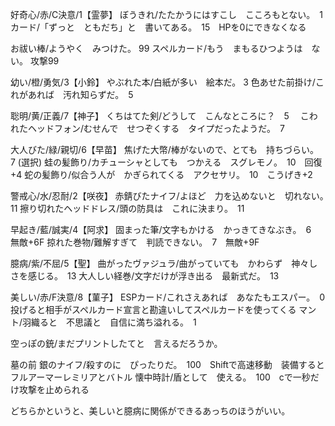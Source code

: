好奇心/赤/C決意/1【霊夢】
ぼうきれ/たたかうにはすこし　こころもとない。　1
カード/「ずっと　ともだち」と　書いてある。　15　HPを0にできなくなる

お祓い棒/ようやく　みつけた。 99
スペルカード/もう　まもるひつようは　ない。 攻撃99


幼い/橙/勇気/3【小鈴】
やぶれた本/白紙が多い　絵本だ。 3
色あせた前掛け/これがあれば　汚れ知らずだ。　5

聡明/黄/正義/7【神子】
くちはてた剣/どうして　こんなところに？　5　
こわれたヘッドフォン/むせんで　せつぞくする　タイプだったようだ。　7

大人びた/緑/親切/6【早苗】
焦げた大幣/棒がないので、とても　持ちづらい。　7
(選択)
蛙の髪飾り/カチューシャとしても　つかえる　スグレモノ。　10　回復+4
蛇の髪飾り/似合う人が　かぎられてくる　アクセサリ。　10　こうげき+2

警戒心/水/忍耐/2【咲夜】
赤錆びたナイフ/よほど　力を込めないと　切れない。　11
擦り切れたヘッドドレス/頭の防具は　これに決まり。　11

早起き/藍/誠実/4【阿求】
固まった筆/文字もかける　かっきてきなぶき。　6　無敵+6F
掠れた巻物/難解すぎて　判読できない。　7　無敵+9F

臆病/紫/不屈/5【聖】
曲がったヴァジュラ/曲がっていても　かわらず　神々しさを感じる。　13
大人しい経巻/文字だけが浮き出る　最新式だ。　13



美しい/赤/F決意/8【菫子】
ESPカード/これさえあれば　あなたもエスパー。　0　投げると相手がスペルカード宣言と勘違いしてスペルカードを使ってくる
マント/羽織ると　不思議と　自信に満ち溢れる。　1

空っぽの銃/まだプリントしたてと　言えるだろうか。


墓の前
銀のナイフ/殺すのに　ぴったりだ。　100　Shiftで高速移動　装備するとフルアーマーレミリアとバトル
懐中時計/盾として　使える。　100　cで一秒だけ攻撃を止められる




どちらかというと、美しいと臆病に関係ができるあっちのほうがいい。
